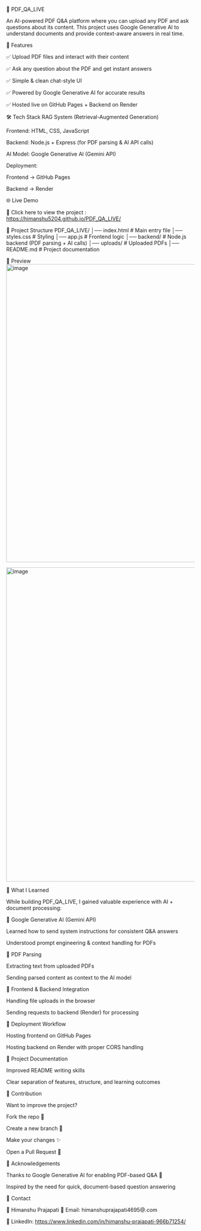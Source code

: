 📄 PDF_QA_LIVE

An AI-powered PDF Q&A platform where you can upload any PDF and ask questions about its content.
This project uses Google Generative AI to understand documents and provide context-aware answers in real time.

🚀 Features

✅ Upload PDF files and interact with their content

✅ Ask any question about the PDF and get instant answers

✅ Simple & clean chat-style UI

✅ Powered by Google Generative AI for accurate results

✅ Hosted live on GitHub Pages + Backend on Render

🛠️ Tech Stack
RAG System (Retrieval-Augmented Generation)



Frontend: HTML, CSS, JavaScript

Backend: Node.js + Express (for PDF parsing & AI API calls)

AI Model: Google Generative AI (Gemini API)

Deployment:

Frontend → GitHub Pages

Backend → Render

🌐 Live Demo

🔗 Click here to view the project : https://himanshu5204.github.io/PDF_QA_LIVE/

📂 Project Structure
PDF_QA_LIVE/
│── index.html       # Main entry file
│── styles.css       # Styling
│── app.js           # Frontend logic
│── backend/         # Node.js backend (PDF parsing + AI calls)
│── uploads/         # Uploaded PDFs
│── README.md        # Project documentation

📸 Preview
<img width="1806" height="797" alt="image" src="https://github.com/user-attachments/assets/7abcce7b-33bf-4702-a6fb-67e6b8934ed5" />

<img width="1799" height="840" alt="image" src="https://github.com/user-attachments/assets/bc1a558b-85ee-452d-b131-3fa894c73afa" />

🧠 What I Learned

While building PDF_QA_LIVE, I gained valuable experience with AI + document processing:

🔹 Google Generative AI (Gemini API)

Learned how to send system instructions for consistent Q&A answers

Understood prompt engineering & context handling for PDFs

🔹 PDF Parsing

Extracting text from uploaded PDFs

Sending parsed content as context to the AI model

🔹 Frontend & Backend Integration

Handling file uploads in the browser

Sending requests to backend (Render) for processing

🔹 Deployment Workflow

Hosting frontend on GitHub Pages

Hosting backend on Render with proper CORS handling

🔹 Project Documentation

Improved README writing skills

Clear separation of features, structure, and learning outcomes

🤝 Contribution

Want to improve the project?

Fork the repo 🍴

Create a new branch 🌱

Make your changes ✨

Open a Pull Request 🚀

🙌 Acknowledgements

Thanks to Google Generative AI for enabling PDF-based Q&A 🚀

Inspired by the need for quick, document-based question answering

📧 Contact

👤 Himanshu Prajapati
📩 Email: himanshuprajapati4695@.com

🔗 LinkedIn: https://www.linkedin.com/in/himanshu-prajapati-966b71254/
